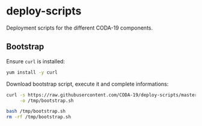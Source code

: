 # deploy-scripts

Deployment scripts for the different CODA-19 components.

## Bootstrap

Ensure `curl` is installed:

```bash
yum install -y curl
```

Download bootstrap script, execute it and complete informations:

```bash
curl -s https://raw.githubusercontent.com/CODA-19/deploy-scripts/master/scripts/bootstrap.sh \
     -o /tmp/bootstrap.sh

bash /tmp/bootstrap.sh
rm -rf /tmp/bootstrap.sh
```

